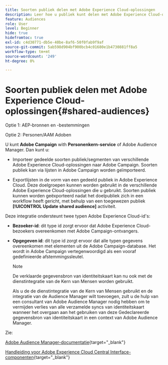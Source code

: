 ```yaml
---
title: Soorten publiek delen met Adobe Experience Cloud-oplossingen
description: Leer hoe u publiek kunt delen met Adobe Experience Cloud-oplossingen
feature: Audiences
role: User
level: Beginner
hide: true
hidefromtoc: true
exl-id: c4d30771-db5e-40be-8af6-50f0fab9f9af
source-git-commit: 5ab598d904bf900bcb4c01680e1b4730881ff8a5
workflow-type: tm+mt
source-wordcount: '249'
ht-degree: 0%

---
```


# Soorten publiek delen met Adobe Experience Cloud-oplossingen{#shared-audiences}


Optie 1: AEP-bronnen en -bestemmingen

Optie 2: Personen/AAM Adoben

U kunt **Adobe Campaign** with **Personenkern-service** of Adobe Audience Manager. Dan kunt u:

* Importeer gedeelde soorten publiek/segmenten van verschillende Adobe Experience Cloud-oplossingen naar Adobe Campaign. Soorten publiek kan via lijsten in Adobe Campaign worden geïmporteerd.

* Exportlijsten in de vorm van een gedeeld publiek in Adobe Experience Cloud. Deze doelgroepen kunnen worden gebruikt in de verschillende Adobe Experience Cloud-oplossingen die u gebruikt. Soorten publiek kunnen worden geëxporteerd nadat het doelpubliek zich in een workflow heeft gericht, met behulp van een toegewezen publiek **[!UICONTROL Update shared audience]** activiteit.

Deze integratie ondersteunt twee typen Adobe Experience Cloud-id&#39;s:

* **Bezoeker-id**: dit type id zorgt ervoor dat Adobe Experience Cloud-bezoekers overeenkomen met Adobe Campaign-ontvangers.
* **Opgegeven id**: dit type id zorgt ervoor dat alle typen gegevens overeenkomen met elementen uit de Adobe Campaign-database. Het wordt in Adobe Campaign vertegenwoordigd als een vooraf gedefinieerde afstemmingssleutel.

  >[!NOTE]
  >
  > De verklaarde gegevensbron van identiteitskaart kan nu ook met de dienstintegratie van de Kern van Mensen worden gebruikt.
  >
  >Als u de de dienstintegratie van de Kern van Mensen gebruikt en de integratie van de Audience Manager wilt toevoegen, zult u de hulp van een consultant van Adobe Audience Manager nodig hebben om te vermijden verlies van alle verzamelde syncs van identiteitskaart wanneer het overgaan aan het gebruiken van deze Gedeclareerde gegevensbron van identiteitskaart in een context van Adobe Audience Manager.

Zie:

[Adobe Audience Manager-documentatie](https://experienceleague.adobe.com/docs/experience-cloud-kcs/kbarticles/KA-16471.html?lang=nl-NL){target="_blank"}

[Handleiding voor Adobe Experience Cloud Central Interface-componenten](https://experienceleague.adobe.com/docs/core-services/interface/services/audiences/audience-library.html?lang=nl-NL){target="_blank"}
